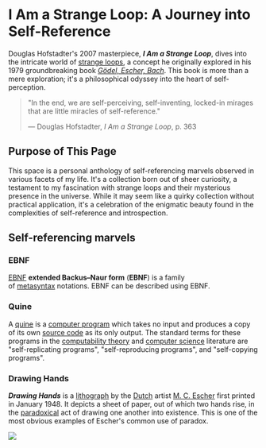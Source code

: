 # I Am a Strange Loop: A Journey into Self-Reference

Douglas Hofstadter's 2007 masterpiece, _**I Am a Strange Loop**_, dives into the intricate world of [strange loops](https://en.wikipedia.org/wiki/Strange_loop "Strange loop"), a concept he originally explored in his 1979 groundbreaking book _[Gödel, Escher, Bach](https://en.wikipedia.org/wiki/G%C3%B6del,_Escher,_Bach "Gödel, Escher, Bach")_. This book is more than a mere exploration; it's a philosophical odyssey into the heart of self-perception.

> "In the end, we are self-perceiving, self-inventing, locked-in mirages that are little miracles of self-reference."
> 
> — Douglas Hofstadter, _I Am a Strange Loop_, p. 363

## Purpose of This Page

This space is a personal anthology of self-referencing marvels observed in various facets of my life. It's a collection born out of sheer curiosity, a testament to my fascination with strange loops and their mysterious presence in the universe. While it may seem like a quirky collection without practical application, it's a celebration of the enigmatic beauty found in the complexities of self-reference and introspection.

## Self-referencing marvels

### EBNF 

[EBNF](https://en.wikipedia.org/wiki/Extended_Backus%E2%80%93Naur_form) **extended Backus–Naur form** (**EBNF**) is a family of [metasyntax](https://en.wikipedia.org/wiki/Metasyntax "Metasyntax") notations. EBNF can be described using EBNF.

### Quine

A [quine](https://en.wikipedia.org/wiki/Quine_(computing)) is a [computer program](https://en.wikipedia.org/wiki/Computer_program "Computer program") which takes no input and produces a copy of its own [source code](https://en.wikipedia.org/wiki/Source_code "Source code") as its only output. The standard terms for these programs in the [computability theory](https://en.wikipedia.org/wiki/Computability_theory "Computability theory") and [computer science](https://en.wikipedia.org/wiki/Computer_science "Computer science") literature are "self-replicating programs", "self-reproducing programs", and "self-copying programs".

### Drawing Hands

_**Drawing Hands**_ is a [lithograph](https://en.wikipedia.org/wiki/Lithograph "Lithograph") by the [Dutch](https://en.wikipedia.org/wiki/Netherlands "Netherlands") artist [M. C. Escher](https://en.wikipedia.org/wiki/M._C._Escher "M. C. Escher") first printed in January 1948. It depicts a sheet of paper, out of which two hands rise, in the [paradoxical](https://en.wikipedia.org/wiki/Paradox "Paradox") act of drawing one another into existence. This is one of the most obvious examples of Escher's common use of paradox.

![](Self%20Drawing%20Hands.png)